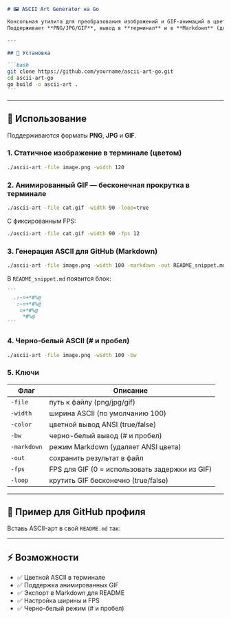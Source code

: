 ````markdown
# 🖼️ ASCII Art Generator на Go

Консольная утилита для преобразования изображений и GIF-анимаций в цветной ASCII-арт.
Поддерживает **PNG/JPG/GIF**, вывод в **терминал** и в **Markdown** (для GitHub профиля).

---

## 🚀 Установка

```bash
git clone https://github.com/yourname/ascii-art-go.git
cd ascii-art-go
go build -o ascii-art .
```
````

---

## 📸 Использование

Поддерживаются форматы **PNG**, **JPG** и **GIF**.

### 1. Статичное изображение в терминале (цветом)

```bash
./ascii-art -file image.png -width 120
```

### 2. Анимированный GIF — бесконечная прокрутка в терминале

```bash
./ascii-art -file cat.gif -width 90 -loop=true
```

С фиксированным FPS:

```bash
./ascii-art -file cat.gif -width 90 -fps 12
```

### 3. Генерация ASCII для GitHub (Markdown)

```bash
./ascii-art -file image.png -width 100 -markdown -out README_snippet.md
```

В `README_snippet.md` появится блок:

````markdown
```
  .:-=+*#%@
   :-=+*#%@
    =+*#%@
     *#%@
```
````

### 4. Черно-белый ASCII (# и пробел)

```bash
./ascii-art -file image.png -width 100 -bw
```

### 5. Ключи

| Флаг        | Описание                                       |
| ----------- | ---------------------------------------------- |
| `-file`     | путь к файлу (png/jpg/gif)                     |
| `-width`    | ширина ASCII (по умолчанию 100)                |
| `-color`    | цветной вывод ANSI (true/false)                |
| `-bw`       | черно-белый вывод (# и пробел)                 |
| `-markdown` | режим Markdown (удаляет ANSI цвета)            |
| `-out`      | сохранить результат в файл                     |
| `-fps`      | FPS для GIF (0 = использовать задержки из GIF) |
| `-loop`     | крутить GIF бесконечно (true/false)            |

---

## 📖 Пример для GitHub профиля

Вставь ASCII-арт в свой `README.md` так:

---

## ⚡ Возможности

- ✅ Цветной ASCII в терминале
- ✅ Поддержка анимированных GIF
- ✅ Экспорт в Markdown для README
- ✅ Настройка ширины и FPS
- ✅ Черно-белый режим (# и пробел)

